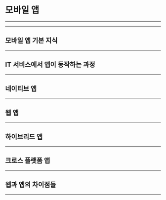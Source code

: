 # 모바일 앱

---

---

## 모바일 앱 기본 지식

---

## IT 서비스에서 앱이 동작하는 과정

---

## 네이티브 앱

---

## 웹 앱

---

## 하이브리드 앱

---

## 크로스 플랫폼 앱

---

## 웹과 앱의 차이점들

---
